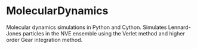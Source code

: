 # MolecularDynamics
Molecular dynamics simulations in Python and Cython. Simulates Lennard-Jones particles in the NVE ensemble using the Verlet method and higher order Gear integration method.
